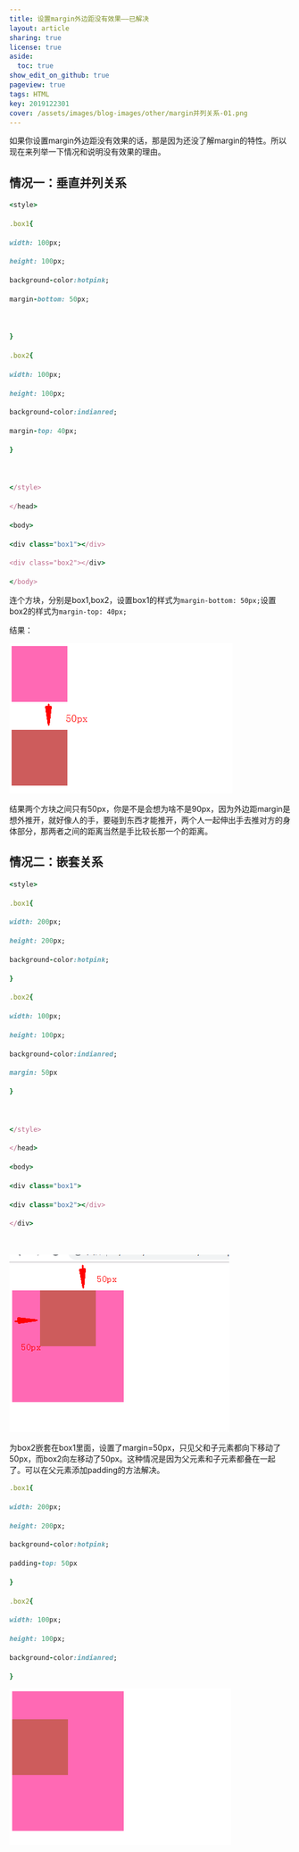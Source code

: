 ```yaml
---
title: 设置margin外边距没有效果——已解决
layout: article
sharing: true
license: true
aside:
  toc: true
show_edit_on_github: true
pageview: true
tags: HTML
key: 2019122301
cover: /assets/images/blog-images/other/margin并列关系-01.png
---
```



如果你设置margin外边距没有效果的话，那是因为还没了解margin的特性。所以现在来列举一下情况和说明没有效果的理由。


## 情况一：垂直并列关系


```ruby
<style>

.box1{

width: 100px;

height: 100px;

background-color:hotpink;

margin-bottom: 50px;

 

}

.box2{

width: 100px;

height: 100px;

background-color:indianred;

margin-top: 40px;

}

 

</style>

</head>

<body>

<div class="box1"></div>

<div class="box2"></div>

</body>

```

连个方块，分别是box1,box2，设置box1的样式为`margin-bottom: 50px;`设置box2的样式为`margin-top: 40px;`

 

结果：

![img](/assets/images/blog-images/other/margin并列关系-01.png) 

 

 

结果两个方块之间只有50px，你是不是会想为啥不是90px，因为外边距margin是想外推开，就好像人的手，要碰到东西才能推开，两个人一起伸出手去推对方的身体部分，那两者之间的距离当然是手比较长那一个的距离。

 

## 情况二：嵌套关系
```ruby
<style>

.box1{

width: 200px;

height: 200px;

background-color:hotpink;

}

.box2{

width: 100px;

height: 100px;

background-color:indianred;

margin: 50px

}

 

</style>

</head>

<body>

<div class="box1">

<div class="box2"></div>

</div>

 
```

![img](/assets/images/blog-images/other/margin嵌套关系-02.png) 

为box2嵌套在box1里面，设置了margin=50px，只见父和子元素都向下移动了50px，而box2向左移动了50px。这种情况是因为父元素和子元素都叠在一起了。可以在父元素添加padding的方法解决。
```ruby
.box1{

width: 200px;

height: 200px;

background-color:hotpink;

padding-top: 50px

}

.box2{

width: 100px;

height: 100px;

background-color:indianred;

}

```

 

![img](/assets/images/blog-images/other/padding解决-03.png) 
